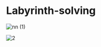 # Labyrinth-solving

![nn (1)](https://user-images.githubusercontent.com/77071173/111710853-ca6c8880-884a-11eb-9c18-c55a317de824.gif)
                                                              
                                                              
![2](https://user-images.githubusercontent.com/77071173/111711504-271c7300-884c-11eb-8da1-5dc57e636101.gif)
